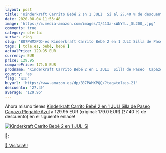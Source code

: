```yaml
---
layout: post
title: 'Kinderkraft Carrito Bebé 2 en 1 JULI  Si al 27.40 % de descuento'
date: 2020-08-04 11:53:48
image: 'https://m.media-amazon.com/images/I/413a-xWNYhL._SL200_.jpg'
comments: true
category: ofertas
author: ring
slug: 'B07PWMXPQQ-es Kinderkraft Carrito Bebé 2 en 1 JULI Silla de Paseo Capazo...'
tags: [ tole.es, bebé, bebé ]
actualPrice: 129.95 EUR
currency: EUR
price: 129.95
comparePrice: 179.0 EUR
prodname: 'Kinderkraft Carrito Bebé 2 en 1 JULI  Silla de Paseo  Capazo  Plegable  Azul'
country: 'es'
flag: '🇪🇸'
buyurl: 'https://www.amazon.es/dp/B07PWMXPQQ/?tag=tolees-21'
descuento: '27.40'
average: '129.95'
---
```


Ahora mismo tienes [Kinderkraft Carrito Bebé 2 en 1 JULI  Silla de Paseo  Capazo  Plegable  Azul](https://www.amazon.es/dp/B07PWMXPQQ/?tag=tolees-21) a 129.95 EUR (original: 179.0 EUR) (27.40 %  de descuento) en el siguiente enlace!

[![Kinderkraft Carrito Bebé 2 en 1 JULI  Si](https://m.media-amazon.com/images/I/413a-xWNYhL._SL200_.jpg)](https://www.amazon.es/dp/B07PWMXPQQ/?tag=tolees-21)

🔎:


[🛒 Visítala!!!](https://www.amazon.es/dp/B07PWMXPQQ/?tag=tolees-21)
